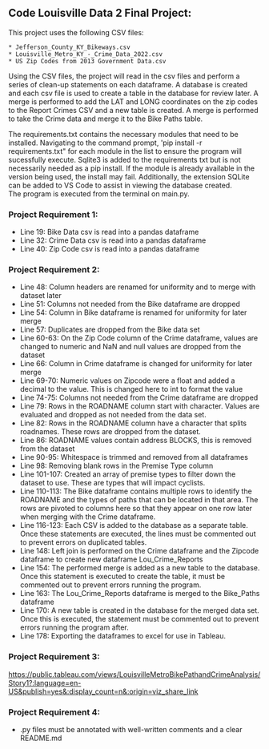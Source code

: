 ## Code Louisville Data 2 Final Project:
This project uses the following CSV files:

    * Jefferson_County_KY_Bikeways.csv
    * Louisville_Metro_KY_-_Crime_Data_2022.csv
    * US Zip Codes from 2013 Government Data.csv

Using the CSV files, the project will read in the csv files and perform a series of clean-up statements on each dataframe.  A database is created and each csv file is used to create a table in the database for review later.  A merge is performed to add the LAT and LONG coordinates on the zip codes to the Report Crimes CSV and a new table is created.  A merge is performed to take the Crime data and merge it to the Bike Paths table.   

The requirements.txt contains the necessary modules that need to be installed.  Navigating to the command prompt, 'pip install -r requirements.txt" for each module in the list to ensure the program will sucessfully execute.
Sqlite3 is added to the requirements txt but is not necessarily needed as a pip install.  If the module is already available in the version being used, the install may fail. 
Additionally, the extension SQLite can be added to VS Code to assist in viewing the database created.   
The program is executed from the terminal on main.py.


### Project Requirement 1:
* Line 19: Bike Data csv is read into a pandas dataframe
* Line 32: Crime Data csv is read into a pandas dataframe
* Line 40: Zip Code csv is read into a pandas dataframe

### Project Requirement 2: 
* Line 48: Column headers are renamed for uniformity and to merge with dataset later
* Line 51: Columns not needed from the Bike dataframe are dropped
* Line 54: Column in Bike dataframe is renamed for uniformity for later merge
* Line 57: Duplicates are dropped from the Bike data set
* Line 60-63: On the Zip Code column of the Crime dataframe, values are changed to numeric and NaN and null values are dropped from the dataset
* Line 66: Column in Crime dataframe is changed for uniformity for later merge
* Line 69-70: Numeric values on Zipcode were a float and added a decimal to the value.  This is changed here to int to format the value
* Line 74-75: Columns not needed from the Crime dataframe are dropped
* Line 79: Rows in the ROADNAME column start with character.  Values are evaluated and dropped as not needed from the data set.
* Line 82: Rows in the ROADNAME column have a character that splits roadnames.  These rows are dropped from the dataset.
* Line 86: ROADNAME values contain address BLOCKS, this is removed from the dataset
* Line 90-95: Whitespace is trimmed and removed from all dataframes
* Line 98: Removing blank rows in the Premise Type column
* Line 101-107: Created an array of premise types to filter down the dataset to use.  These are types that will impact cyclists.
* Line 110-113: The Bike dataframe contains multiple rows to identify the ROADNAME and the types of paths that can be located in that area.  The rows are pivoted to columns here so that they appear on one row later when merging with the Crime dataframe.
* Line 116-123: Each CSV is added to the database as a separate table.  Once these statements are executed, the lines must be commented out to prevent errors on duplicated tables.
* Line 148: Left join is performed on the Crime dataframe and the Zipcode dataframe to create new dataframe Lou_Crime_Reports
* Line 154: The performed merge is added as a new table to the database. Once this statement is executed to create the table, it must be commented out to prevent errors running the program.
* Line 163: The Lou_Crime_Reports dataframe is merged to the Bike_Paths dataframe
* Line 170: A new table is created in the database for the merged data set.  Once this is executed, the statement must be commented out to prevent errors running the program after. 
* Line 178: Exporting the dataframes to excel for use in Tableau.


### Project Requirement 3: 
https://public.tableau.com/views/LouisvilleMetroBikePathandCrimeAnalysis/Story1?:language=en-US&publish=yes&:display_count=n&:origin=viz_share_link


### Project Requirement 4: 
* .py files must be annotated with well-written comments and a clear README.md
